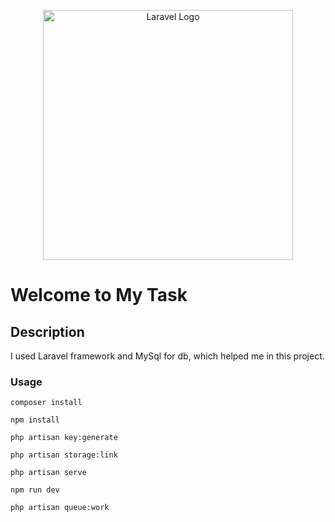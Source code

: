 <p align="center"><a href="https://laravel.com" target="_blank"><img src="https://raw.githubusercontent.com/laravel/art/master/logo-lockup/5%20SVG/2%20CMYK/1%20Full%20Color/laravel-logolockup-cmyk-red.svg" width="400" alt="Laravel Logo"></a></p>

# Welcome to My Task

## Description
I used Laravel framework and MySql for db, which helped me in this project.

### Usage

```
composer install
```

```
npm install
```

```
php artisan key:generate
```

```
php artisan storage:link
```

```
php artisan serve
```

```
npm run dev
```

```
php artisan queue:work
```
